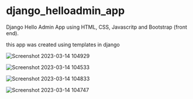 # django_helloadmin_app
Django Hello Admin App using HTML, CSS, Javascritp and Bootstrap (front end). 



this app was created using templates in django 



![Screenshot 2023-03-14 104929](https://user-images.githubusercontent.com/124240769/224904013-f7172b00-d0b3-43e9-8616-77080b32547d.png)



![Screenshot 2023-03-14 104533](https://user-images.githubusercontent.com/124240769/224904117-7ab94fc3-0430-485e-9a92-5ba6eb20d286.png)



![Screenshot 2023-03-14 104833](https://user-images.githubusercontent.com/124240769/224904061-f1e55b5c-fcc9-4f14-b4fc-cff007c6fb0d.png)



![Screenshot 2023-03-14 104747](https://user-images.githubusercontent.com/124240769/224904106-55ebb762-71fb-431a-afd7-60d28fca751a.png)
